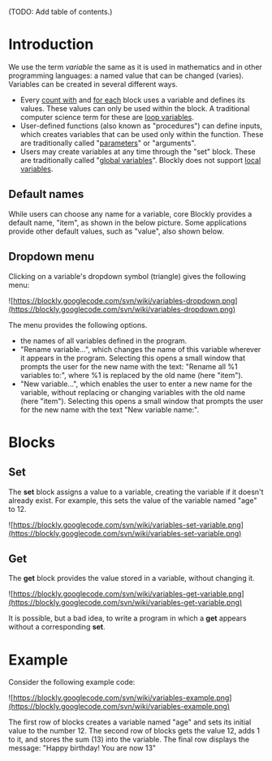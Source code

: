 (TODO: Add table of contents.)

# Introduction

We use the term _variable_ the same as it is used in mathematics and in other programming languages: a named value that can be changed (varies).  Variables can be created in several different ways.
  * Every [count with](https://code.google.com/p/blockly/wiki/Loops#count_with) and [for each](https://code.google.com/p/blockly/wiki/Loops#for_each) block uses a variable and defines its values.  These values can only be used within the block.  A traditional computer science term for these are [loop variables](https://en.wikipedia.org/wiki/Loop_variable).
  * User-defined functions (also known as "procedures") can define inputs, which creates variables that can be used only within the function.  These are traditionally called "[parameters](https://en.wikipedia.org/wiki/Parameter)" or "arguments".
  * Users may create variables at any time through the "set" block.  These are traditionally called "[global variables](https://en.wikipedia.org/wiki/Global_variables)".
Blockly does not support [local variables](https://en.wikipedia.org/wiki/Local_variable).


## Default names

While users can choose any name for a variable, core Blockly provides a default name, "item", as shown in the below picture.  Some applications provide other default values, such as "value", also shown below.

## Dropdown menu

Clicking on a variable's dropdown symbol (triangle) gives the following menu:

![https://blockly.googlecode.com/svn/wiki/variables-dropdown.png](https://blockly.googlecode.com/svn/wiki/variables-dropdown.png)

The menu provides the following options.
  * the names of all variables defined in the program.
  * "Rename variable...", which changes the name of this variable wherever it appears in the program.  Selecting this opens a small window that prompts the user for the new name with the text: "Rename all %1 variables to:", where %1 is replaced by the old name (here "item").
  * "New variable...", which enables the user to enter a new name for the variable, without replacing or changing variables with the old name (here "item").  Selecting this opens a small window that prompts the user for the new name with the text "New variable name:".

# Blocks

## Set

The **set** block assigns a value to a variable, creating the variable if it doesn't already exist.  For example, this sets the value of the variable named "age" to 12.

![https://blockly.googlecode.com/svn/wiki/variables-set-variable.png](https://blockly.googlecode.com/svn/wiki/variables-set-variable.png)

## Get

The **get** block provides the value stored in a variable, without changing it.

![https://blockly.googlecode.com/svn/wiki/variables-get-variable.png](https://blockly.googlecode.com/svn/wiki/variables-get-variable.png)

It is possible, but a bad idea, to write a program in which a **get** appears without a corresponding **set**.

# Example

Consider the following example code:

![https://blockly.googlecode.com/svn/wiki/variables-example.png](https://blockly.googlecode.com/svn/wiki/variables-example.png)

The first row of blocks creates a variable named "age" and sets its initial value to the number 12.  The second row of blocks gets the value 12, adds 1 to it, and stores the sum (13) into the variable.  The final row displays the message: "Happy birthday!  You are now 13"